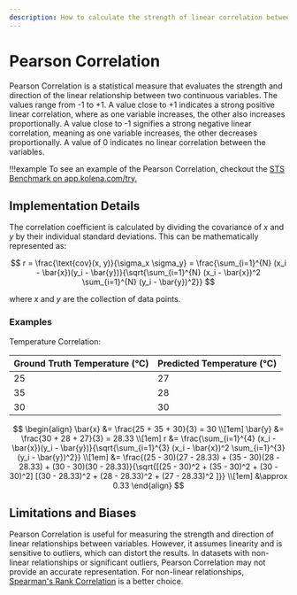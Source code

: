 ```yaml
---
description: How to calculate the strength of linear correlation between 2 variables
---
```


# Pearson Correlation

Pearson Correlation is a statistical measure that evaluates the strength and direction of the linear
relationship between two continuous variables. The values range from -1 to +1. A value close to +1 indicates a strong
positive linear correlation, where as one variable increases, the other also increases proportionally. A value close
to -1 signifies a strong negative linear correlation, meaning as one variable increases, the other decreases
proportionally. A value of 0 indicates no linear correlation between the variables.

!!!example
    To see an example of the Pearson Correlation, checkout the
    [STS Benchmark on app.kolena.com/try.](https://app.kolena.io/try/dataset/standards?datasetId=12&models=N4IglgJiBcCMDsAaEBjA9gOwGZgOYFcAnAQwBcxMZRIZYBfOoA&models=N4IglgJiBcCMBsAaEBjA9gOwGZgOYFcAnAQwBcxMZRIZYBfOoA&metricGroupVisibilities=N4IgbglgzhBGA2BTEAuALgJwK6IDQgFtFMIBjKVAbVEhgWXW0QF9cbo4lVMdX26ujXm3Ad63JswC6zIA)

## Implementation Details

The correlation coefficient is calculated by dividing the covariance of $x$ and $y$ by their individual standard
deviations. This can be mathematically represented as:

$$
r = \frac{\text{cov}(x, y)}{\sigma_x \sigma_y} = \frac{\sum_{i=1}^{N} (x_i - \bar{x})(y_i - \bar{y})}{\sqrt{\sum_{i=1}^{N}
(x_i - \bar{x})^2 \sum_{i=1}^{N} (y_i - \bar{y})^2}}
$$

where $x$ and $y$ are the collection of data points.

### Examples

Temperature Correlation:

<div class="grid" markdown>

| Ground Truth Temperature (&deg;C) | Predicted Temperature (&deg;C) |
| --- | --- |
| 25  | 27  |
| 35  | 28  |
| 30  | 30  |

</div>

$$
\begin{align}
\bar{x} &= \frac{25 + 35 + 30}{3} = 30 \\[1em]
\bar{y} &= \frac{30 + 28 + 27}{3} = 28.33 \\[1em]
r &= \frac{\sum_{i=1}^{4} (x_i - \bar{x})(y_i - \bar{y})}{\sqrt{\sum_{i=1}^{3} (x_i - \bar{x})^2 \sum_{i=1}^{3} (y_i -
\bar{y})^2}} \\[1em]
&= \frac{(25 - 30)(27 - 28.33) + (35 - 30)(28 - 28.33) + (30 - 30)(30 - 28.33)}{\sqrt{[(25 - 30)^2 +
(35 - 30)^2 + (30 - 30)^2] [(30 - 28.33)^2 + (28 - 28.33)^2 + (27 - 28.33)^2 ]}} \\[1em]
&\approx 0.33
\end{align}
$$

## Limitations and Biases

Pearson Correlation is useful for measuring the strength and direction of linear relationships between
variables. However, it assumes linearity and is sensitive to outliers, which can distort the results. In datasets with
non-linear relationships or significant outliers, Pearson Correlation may not provide an accurate
representation. For non-linear relationships, [Spearman's Rank Correlation](spearman-correlation.md) is a better choice.
